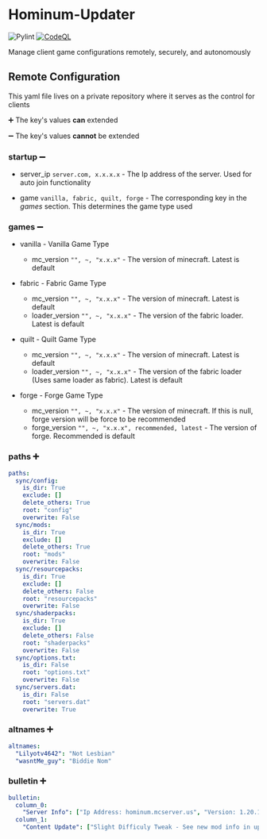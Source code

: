 # Hominum-Updater

![Pylint](https://github.com/Trogiken/Hominum-Updater/actions/workflows/pylint.yml/badge.svg)
[![CodeQL](https://github.com/Trogiken/Hominum-Updater/actions/workflows/github-code-scanning/codeql/badge.svg)](https://github.com/Trogiken/Hominum-Updater/actions/workflows/github-code-scanning/codeql)

Manage client game configurations remotely, securely, and autonomously

## Remote Configuration

This yaml file lives on a private repository where it serves as the control for clients

:heavy_plus_sign: The key's values **can** extended

:heavy_minus_sign: The key's values **cannot** be extended

### startup :heavy_minus_sign:

* server_ip `server.com, x.x.x.x` - The Ip address of the server. Used for auto join functionality

* game `vanilla, fabric, quilt, forge` - The corresponding key in the _games_ section. This determines the game type used

### games :heavy_minus_sign:

* vanilla - Vanilla Game Type
  * mc_version `"", ~, "x.x.x"` - The version of minecraft. Latest is default

* fabric - Fabric Game Type
  * mc_version `"", ~, "x.x.x"` - The version of minecraft. Latest is default
  * loader_version `"", ~, "x.x.x"` - The version of the fabric loader. Latest is default

* quilt - Quilt Game Type
  * mc_version `"", ~, "x.x.x"` - The version of minecraft. Latest is default
  * loader_version `"", ~, "x.x.x"` - The version of the fabric loader (Uses same loader as fabric). Latest is default

* forge - Forge Game Type
  * mc_version `"", ~, "x.x.x"` - The version of minecraft. If this is null, forge version will be force to be recommended
  * forge_version `"", ~, "x.x.x", recommended, latest` - The version of forge. Recommended is default

### paths :heavy_plus_sign:

```yaml
paths:
  sync/config:
    is_dir: True
    exclude: []
    delete_others: True
    root: "config"
    overwrite: False
  sync/mods:
    is_dir: True
    exclude: []
    delete_others: True
    root: "mods"
    overwrite: False
  sync/resourcepacks:
    is_dir: True
    exclude: []
    delete_others: False
    root: "resourcepacks"
    overwrite: False
  sync/shaderpacks:
    is_dir: True
    exclude: []
    delete_others: False
    root: "shaderpacks"
    overwrite: False
  sync/options.txt:
    is_dir: False
    root: "options.txt"
    overwrite: False
  sync/servers.dat:
    is_dir: False
    root: "servers.dat"
    overwrite: True
```

### altnames :heavy_plus_sign:

```yaml
altnames:
  "Lilyotv4642": "Not Lesbian"
  "wasntMe_guy": "Biddie Nom"
```

### bulletin :heavy_plus_sign:

```yaml
bulletin:
  column_0:
    "Server Info": ["Ip Address: hominum.mcserver.us", "Version: 1.20.1", "Forge: 47.3.0"]
  column_1:
    "Content Update": ["Slight Difficuly Tweak - See new mod info in updated wiki PDF on discord"]
```
